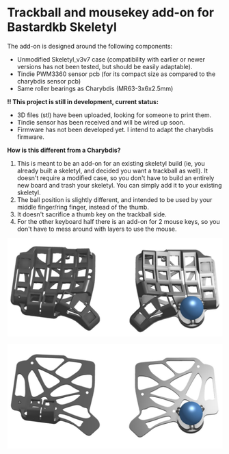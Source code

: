 # Trackball and mousekey add-on for Bastardkb Skeletyl

The add-on is designed around the following components:
* Unmodified Skeletyl_v3v7 case (compatibility with earlier or newer versions has not been tested, but should be easily adaptable).
* Tindie PWM3360 sensor pcb (for its compact size as compared to the charybdis sensor pcb)
* Same roller bearings as Charybdis (MR63-3x6x2.5mm)

**!! This project is still in development, current status:**
* 3D files (stl) have been uploaded, looking for someone to print them.
* Tindie sensor has been received and will be wired up soon.
* Firmware has not been developed yet. I intend to adapt the charybdis firmware.

**How is this different from a Charybdis?**
1. This is meant to be an add-on for an existing skeletyl build (ie, you already built a skeletyl, and decided you want a trackball as well). It doesn't require a modified case, so you don't have to build an entirely new board and trash your skeletyl. You can simply add it to your existing skeletyl.
2. The ball position is slightly different, and intended to be used by your middle finger/ring finger, instead of the thumb.
3. It doesn't sacrifice a thumb key on the trackball side.
4. For the other keyboard half there is an add-on for 2 mouse keys, so you don't have to mess around with layers to use the mouse.

![](https://raw.githubusercontent.com/Wimads/Trackball-mousekey-add-on-for-Bastardkb-Skeletyl-v3v7/main/Screenshot%202022-10-15%20174640.jpg)

![](https://raw.githubusercontent.com/Wimads/Trackball-mousekey-add-on-for-Bastardkb-Skeletyl-v3v7/main/Screenshot%202022-10-15%20174837.jpg)
